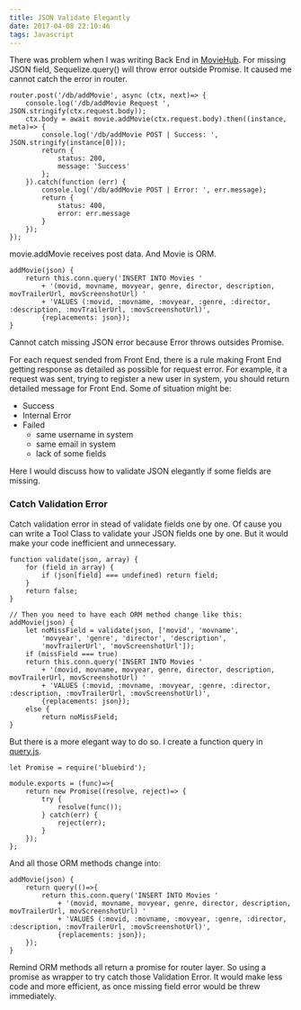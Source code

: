 ```yaml
---
title: JSON Validate Elegantly
date: 2017-04-08 22:10:46
tags: Javascript
---
```


There was problem when I was writing Back End in [MovieHub](https://github.com/xiaohangsu/movieHub). For missing JSON field, Sequelize.query() will throw error outside Promise. It caused me cannot catch the error in router.

```
router.post('/db/addMovie', async (ctx, next)=> {
    console.log('/db/addMovie Request ', JSON.stringify(ctx.request.body));
    ctx.body = await movie.addMovie(ctx.request.body).then((instance, meta)=> {
        console.log('/db/addMovie POST | Success: ', JSON.stringify(instance[0]));
        return {
            status: 200,
            message: 'Success'
        };
    }).catch(function (err) {
        console.log('/db/addMovie POST | Error: ', err.message);
        return {
            status: 400,
            error: err.message
        }
    });
});
```
movie.addMovie receives post data. And Movie is ORM.

```
addMovie(json) {
    return this.conn.query('INSERT INTO Movies '
        + '(movid, movname, movyear, genre, director, description, movTrailerUrl, movScreenshotUrl) '
        + 'VALUES (:movid, :movname, :movyear, :genre, :director, :description, :movTrailerUrl, :movScreenshotUrl)',
        {replacements: json});
}
```
Cannot catch missing JSON error because Error throws outsides Promise.


For each request sended from Front End, there is a rule making Front End getting response as detailed as possible for request error. For example, it a request was sent, trying to register a new user in system, you should return detailed message for Front End. Some of situation might be:

* Success
* Internal Error
* Failed
	* same username in system
	* same email in system
	* lack of some fields

Here I would discuss how to validate JSON elegantly if some fields are missing.

### Catch Validation Error

Catch validation error in stead of validate fields one by one. Of cause you can write a Tool Class to validate your JSON fields one by one. But it would make your code inefficient and unnecessary.

```
function validate(json, array) {
	for (field in array) {
		if (json[field] === undefined) return field;
	}
	return false;
}

// Then you need to have each ORM method change like this:
addMovie(json) {
	let noMissField = validate(json, ['movid', 'movname',
		'movyear', 'genre', 'director', 'description',
		'movTrailerUrl', 'movScreenshotUrl']);
	if (missField === true)
    return this.conn.query('INSERT INTO Movies '
        + '(movid, movname, movyear, genre, director, description, movTrailerUrl, movScreenshotUrl) '
        + 'VALUES (:movid, :movname, :movyear, :genre, :director, :description, :movTrailerUrl, :movScreenshotUrl)',
        {replacements: json});
    else {
    	return noMissField;
}
```

But there is a more elegant way to do so. I create a function query in [query.js](https://github.com/xiaohangsu/movieHub/blob/movie-restful/data/query.js).

```
let Promise = require('bluebird');

module.exports = (func)=>{
    return new Promise((resolve, reject)=> {
        try {
            resolve(func());
        } catch(err) {
            reject(err);
        }
    });
};
```

And all those ORM methods change into:

```
addMovie(json) {
    return query(()=>{
        return this.conn.query('INSERT INTO Movies '
            + '(movid, movname, movyear, genre, director, description, movTrailerUrl, movScreenshotUrl) '
            + 'VALUES (:movid, :movname, :movyear, :genre, :director, :description, :movTrailerUrl, :movScreenshotUrl)',
            {replacements: json});
    });
}
```

Remind ORM methods all return a promise for router layer. So using a promise as wrapper to try catch those Validation Error. It would make less code and more efficient, as once missing field error would be threw immediately.